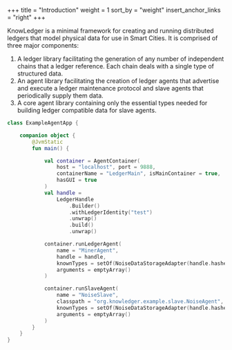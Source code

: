 +++
title = "Introduction"
weight = 1
sort_by = "weight"
insert_anchor_links = "right"
+++

KnowLedger is a minimal framework for creating and running distributed ledgers that model physical data for use in Smart Cities.
It is comprised of three major components:
1. A ledger library facilitating the generation of any number of independent chains that a ledger reference. Each chain deals with a single type of structured data.
2. An agent library facilitating the creation of ledger agents that advertise and execute a ledger maintenance protocol and slave agents that periodically supply them data.
3. A core agent library containing only the essential types needed for building ledger compatible data for slave agents.


```kotlin
class ExampleAgentApp {

    companion object {
        @JvmStatic
        fun main() {

            val container = AgentContainer(
                host = "localhost", port = 9888,
                containerName = "LedgerMain", isMainContainer = true,
                hasGUI = true
            )
            val handle =
                LedgerHandle
                    .Builder()
                    .withLedgerIdentity("test")
                    .unwrap()
                    .build()
                    .unwrap()

            container.runLedgerAgent(
                name = "MinerAgent",
                handle = handle,
                knownTypes = setOf(NoiseDataStorageAdapter(handle.hasher)),
                arguments = emptyArray()
            )

            container.runSlaveAgent(
                name = "NoiseSlave",
                classpath = "org.knowledger.example.slave.NoiseAgent",
                knownTypes = setOf(NoiseDataStorageAdapter(handle.hasher)),
                arguments = emptyArray()
            )
        }
    }
}
```